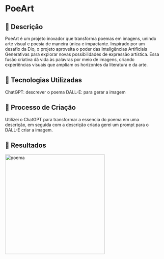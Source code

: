 #  PoeArt

## 📒 Descrição
PoeArt é um projeto inovador que transforma poemas em imagens, 
unindo arte visual e poesia de maneira única e impactante. 
Inspirado por um desafio da Dio, o projeto aproveita o poder 
das Inteligências Artificiais Generativas para explorar novas 
possibilidades de expressão artística. Essa fusão criativa dá 
vida às palavras por meio de imagens, criando experiências 
visuais que ampliam os horizontes da literatura e da arte.


## 🤖 Tecnologias Utilizadas
ChatGPT: descrever o poema
DALL-E: para gerar a imagem

## 🧐 Processo de Criação
Utilizei o ChatGPT para transformar a essencia do poema em
uma descrição, em seguida com a descrição criada gerei um prompt 
para o DALL-E criar a imagem.

## 🚀 Resultados
  <img width="324" alt="poema" src="https://github.com/user-attachments/assets/60f21a6e-26bc-42d7-a8b1-dc8a98d53812">

